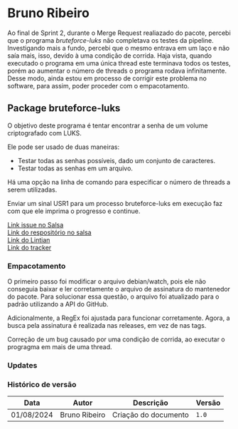 # Bruno Ribeiro

Ao final de Sprint 2, durante o Merge Request realiazado do pacote, percebi que o programa _bruteforce-luks_ não completava os testes da pipeline. Investigando mais a fundo, percebi que o mesmo entrava em um laço e não saía mais, isso, devido à uma condição de corrida. Haja vista, quando executado o programa em uma única thread este terminava todos os testes, porém ao aumentar o número de threads o programa rodava infinitamente. Desse modo, ainda estou em processo de corrigir este problema no software, para assim, poder proceder com o empacotamento.

## Package bruteforce-luks

O objetivo deste programa é tentar encontrar a senha de um volume criptografado com LUKS.

Ele pode ser usado de duas maneiras:

- Testar todas as senhas possíveis, dado um conjunto de caracteres.
- Testar todas as senhas em um arquivo.
 
Há uma opção na linha de comando para especificar o número de threads a serem utilizadas.

Enviar um sinal USR1 para um processo bruteforce-luks em execução faz com que ele imprima o progresso e continue.

[Link issue no Salsa](https://salsa.debian.org/debian-brasilia-team/docs/-/issues/254)
<br> [Link do respositório no salsa](https://salsa.debian.org/pkg-security-team/bruteforce-luks)
<br> [Link do Lintian](https://udd.debian.org/lintian/?packages=bruteforce-luks)
<br> [Link do tracker](https://tracker.debian.org/pkg/bruteforce-luks)

### Empacotamento

O primeiro passo foi modificar o arquivo debian/watch, pois ele não conseguia baixar e ler corretamente o arquivo de assinatura do mantenedor do pacote. Para solucionar essa questão, o arquivo foi atualizado para o padrão utilizando a API do GitHub.

Adicionalmente, a RegEx foi ajustada para funcionar corretamente. Agora, a busca pela assinatura é realizada nas releases, em vez de nas tags.

Correção de um bug causado por uma condição de corrida, ao executar o progragma em mais de uma thread.

### Updates

### Histórico de versão

|Data|Autor|Descrição|Versão|
|----|------|------|----|
| 01/08/2024 | Bruno Ribeiro | Criação do documento | `1.0` |
